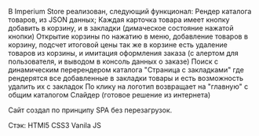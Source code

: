 В Imperium Store реализован, следующий функционал:
Рендер каталога товаров, из JSON данных;
Каждая карточка товара имеет кнопку добавить в корзину, и в закладки (димаческое состояние нажатой кнопки)
Открытие корзины по нажатию в меню, добавление товаров в корзину, подсчет итоговой цены
	так же в корзине есть удаление товаров из корзины, и имитация оформления заказа (с алертом для пользователя, и выводом в консоль данных о заказе)
Поиск с динамическим перерендером каталога
"Страница с закладками" где рендерятся все добавленные в закладки товары и есть возможность удалить их с закладок
По клику на логотип возвращает на "главную" с общим каталогом
Слайдер (готовое решение из интернета)

Сайт создал по принципу SPA без перезагрузок.

Стэк:
HTMl5
CSS3
Vanila JS

